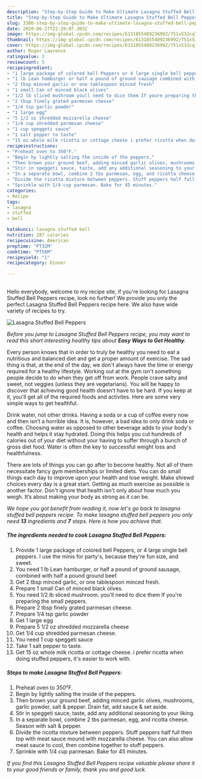 ```yaml
---
description: "Step-by-Step Guide to Make Ultimate Lasagna Stuffed Bell Peppers"
title: "Step-by-Step Guide to Make Ultimate Lasagna Stuffed Bell Peppers"
slug: 3386-step-by-step-guide-to-make-ultimate-lasagna-stuffed-bell-peppers
date: 2020-06-27T22:20:07.303Z
image: https://img-global.cpcdn.com/recipes/6131855489236992/751x532cq70/lasagna-stuffed-bell-peppers-recipe-main-photo.jpg
thumbnail: https://img-global.cpcdn.com/recipes/6131855489236992/751x532cq70/lasagna-stuffed-bell-peppers-recipe-main-photo.jpg
cover: https://img-global.cpcdn.com/recipes/6131855489236992/751x532cq70/lasagna-stuffed-bell-peppers-recipe-main-photo.jpg
author: Roger Lawrence
ratingvalue: 3
reviewcount: 5
recipeingredient:
- "1 large package of colored bell Peppers or 4 large single bell peppers I use the minis for partys because theyre fun size and sweet"
- "1 lb Lean hamburger or half a pound of ground sausage combined with half a pound ground beef"
- "2 tbsp minced garlic or one tablespoon minced fresh"
- "1 small Can of minced black olives"
- "1/2 lb sliced mushroom youll need to dice them If youre preparing the small peppers"
- "2 tbsp finely grated parmesan cheese"
- "1/4 tsp garlic powder"
- "1 large egg"
- "5 1/2 oz shredded mozzarella cheese"
- "1/4 cup shredded parmesan cheese"
- "1 cup speggeti sauce"
- "1 salt pepper to taste"
- "15 oz whole milk ricotta or cottage cheese i prefer ricotta when doing stuffed peppers its easier to work with"
recipeinstructions:
- "Preheat oven to 350°F."
- "Begin by lightly salting the inside of the peppers."
- "Then brown your ground beef, adding minced garlic olives, mushrooms, garlic powder, salt &amp; pepper. Drain fat, add sauce &amp; set aside."
- "Stir in speggeti sauce, taste, add any additional seasoning to your liking."
- "In a separate bowl, combine 2 tbs parmesan, egg, and ricotta cheese. Season with salt &amp; pepper."
- "Divide the ricotta mixture between peppers. Stuff peppers half full then top with meat sauce mound with mozzarella cheese.  You can also allow meat sauce to cool, then combine together to stuff peppers."
- "Sprinkle with 1/4 cup parmesan. Bake for 45 minutes."
categories:
- Recipe
tags:
- lasagna
- stuffed
- bell

katakunci: lasagna stuffed bell 
nutrition: 287 calories
recipecuisine: American
preptime: "PT32M"
cooktime: "PT56M"
recipeyield: "1"
recipecategory: Dinner

---
```

<br>
Hello everybody, welcome to my recipe site, if you're looking for Lasagna Stuffed Bell Peppers recipe, look no further! We provide you only the perfect Lasagna Stuffed Bell Peppers recipe here. We also have wide variety of recipes to try.
<br>


![Lasagna Stuffed Bell Peppers](https://img-global.cpcdn.com/recipes/6131855489236992/751x532cq70/lasagna-stuffed-bell-peppers-recipe-main-photo.jpg)

<i>Before you jump to Lasagna Stuffed Bell Peppers recipe, you may want to read this short interesting healthy tips about <strong>Easy Ways to Get Healthy</strong>.</i>

Every person knows that in order to truly be healthy you need to eat a nutritious and balanced diet and get a proper amount of exercise. The sad thing is that, at the end of the day, we don't always have the time or energy required for a healthy lifestyle. Working out at the gym isn't something people decide to do when they get off from work. People crave salty and sweet, not veggies (unless they are vegetarians). You will be happy to discover that achieving good health doesn't have to be hard. If you keep at it, you'll get all of the required foods and activites. Here are some very simple ways to get healthful.

Drink water, not other drinks. Having a soda or a cup of coffee every now and then isn’t a horrible idea. It is, however, a bad idea to only drink soda or coffee. Choosing water as opposed to other beverage adds to your body's health and helps it stay hydrated. Doing this helps you cut hundreds of calories out of your diet without your having to suffer through a bunch of gross diet food. Water is often the key to successful weight loss and healthfulness.

There are lots of things you can go after to become healthy. Not all of them necessitate fancy gym memberships or limited diets. You can do small things each day to improve upon your health and lose weight. Make shrewd choices every day is a great start. Getting as much exercise as possible is another factor. Don't ignore that health isn't only about how much you weigh. It’s about making your body as strong as it can be. 


<i>We hope you got benefit from reading it, now let's go back to lasagna stuffed bell peppers recipe. To make lasagna stuffed bell peppers you only need <strong>13</strong> ingredients and <strong>7</strong> steps. Here is how you achieve that.
</i>

##### The ingredients needed to cook Lasagna Stuffed Bell Peppers:

1. Provide 1 large package of colored bell Peppers, or 4 large single bell peppers. I use the minis for party&#39;s, because they&#39;re fun size, and sweet.
1. You need 1 lb Lean hamburger, or half a pound of ground sausage, combined with half a pound ground beef.
1. Get 2 tbsp minced garlic, or one tablespoon minced fresh.
1. Prepare 1 small Can of minced black olives.
1. You need 1/2 lb sliced mushroom. you&#39;ll need to dice them If you&#39;re preparing the small peppers.
1. Prepare 2 tbsp finely grated parmesan cheese.
1. Prepare 1/4 tsp garlic powder
1. Get 1 large egg
1. Prepare 5 1/2 oz shredded mozzarella cheese
1. Get 1/4 cup shredded parmesan cheese.
1. You need 1 cup speggeti sauce
1. Take 1 salt pepper to taste.
1. Get 15 oz whole milk ricotta or cottage cheese. i prefer ricotta when doing stuffed peppers, it&#39;s easier to work with.


##### Steps to make Lasagna Stuffed Bell Peppers:

1. Preheat oven to 350°F.
1. Begin by lightly salting the inside of the peppers.
1. Then brown your ground beef, adding minced garlic olives, mushrooms, garlic powder, salt &amp; pepper. Drain fat, add sauce &amp; set aside.
1. Stir in speggeti sauce, taste, add any additional seasoning to your liking.
1. In a separate bowl, combine 2 tbs parmesan, egg, and ricotta cheese. Season with salt &amp; pepper.
1. Divide the ricotta mixture between peppers. Stuff peppers half full then top with meat sauce mound with mozzarella cheese.  You can also allow meat sauce to cool, then combine together to stuff peppers.
1. Sprinkle with 1/4 cup parmesan. Bake for 45 minutes.


<i>If you find this Lasagna Stuffed Bell Peppers recipe valuable please share it to your good friends or family, thank you and good luck.</i>
